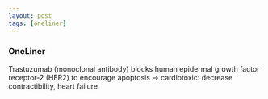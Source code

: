 ```yaml
---
layout: post
tags: [oneliner]
---
```



### OneLiner

Trastuzumab (monoclonal antibody) blocks human epidermal growth factor receptor-2 (HER2) to encourage apoptosis -> cardiotoxic: decrease contractibility, heart failure
